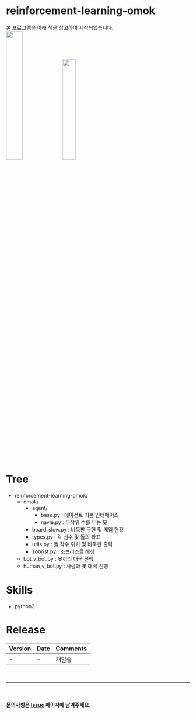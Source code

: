 # reinforcement-learning-omok
본 프로그램은 아래 책을 참고하여 제작되었습니다.  
<img src="http://image.yes24.com/goods/90323579/800x0" width="30%" height="30%">
<img src="http://image.yes24.com/goods/57617908/800x0" width="26.5%" height="26.5%">

# Tree
- reinforcement-learning-omok/
  - omok/
    - agent/
      - base.py : 에이전트 기본 인터페이스
      - navie.py : 무작위 수를 두는 봇
    - board_slow.py : 바둑판 구현 및 게임 현황
    - types.py : 각 선수 및 돌의 좌표
    - utils.py : 돌 착수 위치 및 바둑판 출력
    - zobrist.py : 조브리스트 해싱
  - bot_v_bot.py : 봇끼리 대국 진행
  - human_v_bot.py : 사람과 봇 대국 진행

# Skills
- python3

# Release  
|Version|Date|Comments|
|---|---|---|
|-|-|개발중|

<br>

---
  
<br>

#### 문의사항은 [Issue](https://github.com/IllIIIllll/image-scrapper/issues) 페이지에 남겨주세요.
